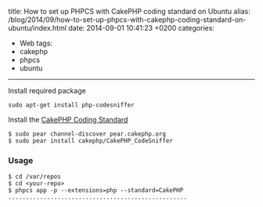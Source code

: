 title: How to set up PHPCS with CakePHP coding standard on Ubuntu
alias: /blog/2014/09/how-to-set-up-phpcs-with-cakephp-coding-standard-on-ubuntu/index.html
date: 2014-09-01 10:41:23 +0200
categories:
- Web
tags:
- cakephp
- phpcs
- ubuntu
---

Install required package

	sudo apt-get install php-codesniffer

Install the [CakePHP Coding Standard](https://github.com/cakephp/cakephp-codesniffer "CakePHP Coding Standard")

	$ sudo pear channel-discover pear.cakephp.org
	$ sudo pear install cakephp/CakePHP_CodeSniffer


### Usage

	$ cd /var/repos
	$ cd <your-repo>
	$ phpcs app -p --extensions=php --standard=CakePHP
	...................................................
